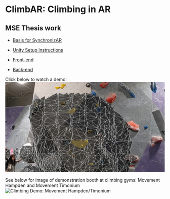 # ClimbAR: Climbing in AR
## MSE Thesis work

- [Basis for SynchronizAR](https://github.com/jdcast/SynchronizAR)

- [Unity Setup Instructions](https://github.com/climbar-ai/AR-Climbing/files/12232301/Unity.Setup.Instructions.docx.pdf)

- [Front-end](https://github.com/climbar-ai/AR-Climbing)
  
- [Back-end](https://github.com/climbar-ai/back-end)

Click below to watch a demo:
[![Watch the video](https://github.com/climbar-ai/.github/blob/c911496c90ec82087aa145081e6674a0acf47a4e/climbar_demo_movement_hampden_in_app_mesh.jpg)](https://youtu.be/ejbVCAualg8)

See below for image of demonstration booth at climbing gyms: Movement Hampden and Movement Timonium
![Climbing Demo: Movement Hampden/Timonium](https://github.com/climbar-ai/.github/blob/cf1c91e957a85383a137c40e63cd7ce5bda52b62/climbar_demo_movement_hampden_booth.jpg)

